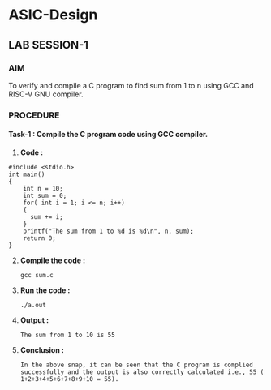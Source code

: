 # ASIC-Design

## LAB SESSION-1

### AIM
To verify and compile a C program to find sum from 1 to n using GCC and RISC-V GNU compiler.

### PROCEDURE
#### Task-1 : Compile the C program code using GCC compiler.
1. **Code :**
```
#include <stdio.h>
int main() 
{
    int n = 10;
    int sum = 0;
    for( int i = 1; i <= n; i++)
    {
      sum += i;
    }
    printf("The sum from 1 to %d is %d\n", n, sum);
    return 0;
}
```

2. **Compile the code :**
   ```
   gcc sum.c
   ```
   
3. **Run the code :**
   ```
   ./a.out
   ```
   
4. **Output :**
   ```
   The sum from 1 to 10 is 55
   ```

5. **Conclusion :**
   ```
   In the above snap, it can be seen that the C program is complied successfully and the output is also correctly calculated i.e., 55 ( 1+2+3+4+5+6+7+8+9+10 = 55).
   ```
